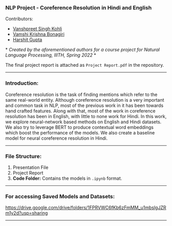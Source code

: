### **NLP Project - Coreference Resolution in Hindi and English**

Contributors:

- [Vanshpreet Singh Kohli](https://github.com/VKohli17)
- [Vamshi Krishna Bonagiri](https://github.com/victorknox)
- [Harshit Gupta](https://github.com/TheAthleticCoder)

\* *Created by the aforementioned authors for a course project for Natural Language Processing, IIITH, Spring 2022* \*

The final project report is attached as `Project Report.pdf` in the repository.

-----
### Introduction:

Coreference resolution is the task of finding mentions which refer to the same real-world entity. Although coreference resolution is a very important and common task in NLP, most of the previous work in it has been towards hand crafted features. Along with that, most of the work in coreference resolution has been in English, with little to none work for Hindi. In this work, we explore neural-network based methods on English and Hindi datasets. We also try to leverage BERT to produce contextual word embeddings which boost the performance of the models. We also create a baseline model for neural coreference resolution in Hindi.

-----

### File Structure:

1. Presentation File
2. Project Report
3. **Code Folder:** Contains the models in `.ipynb` format.

-----
### For accessing Saved Models and Datasets: 

https://drive.google.com/drive/folders/1FPRVWC6fKb6zFmMM_u1mbslgJZRm1y2d?usp=sharing

-----